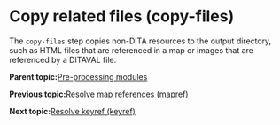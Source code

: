 # Copy related files \(copy-files\)

The `copy-files` step copies non-DITA resources to the output directory, such as HTML files that are referenced in a map or images that are referenced by a DITAVAL file.

**Parent topic:**[Pre-processing modules](../dev_ref/DITA-OTPreprocess.md)

**Previous topic:**[Resolve map references \(mapref\)](../dev_ref/preprocess-mapref.md)

**Next topic:**[Resolve keyref \(keyref\)](../dev_ref/preprocess-keyref.md)


